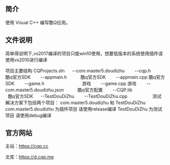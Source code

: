 简介
----
使用 Visual C++ 编写酷Q应用。

文件说明
--------
简单得说明下,vs2017编译的项目只能win10使用，想要低版本的系统使用插件请使用vs2010进行编译<br>

项目主要结构
  CQProjects.sln
      --com.master5.doudizhu
        --cqp.h                               酷q官方SDK 
        --appmain.h                           酷q官方SDK
        --appmain.cpp                         酷q官方SDK
        --game.h                              游戏
        --game.cpp                            游戏
        --com.master5.doudizhu.json           酷q官方配置
        --CQP.lib                             酷q官方SDK
      --TestDouDiZhu
        --TestDouDiZhu.cpp                    测试
解决方案下包括两个项目：
com.master5.doudizhu 和 TestDouDiZhu
com.master5.doudizhu 为插件项目 请使用release编译
TestDouDiZhu 为测试项目 请使用debug编译



官方网站
--------
主站：https://cqp.cc

文库：https://d.cqp.me
